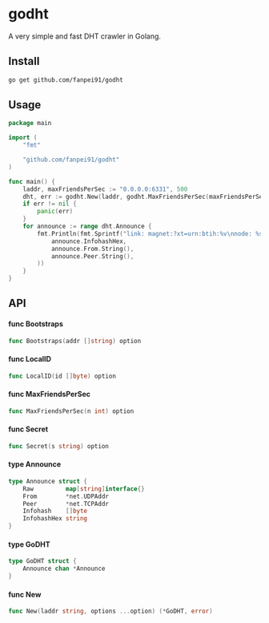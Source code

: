 # godht

A very simple and fast DHT crawler in Golang.

## Install
```bash
go get github.com/fanpei91/godht
```

## Usage
```go
package main

import (
	"fmt"

	"github.com/fanpei91/godht"
)

func main() {
	laddr, maxFriendsPerSec := "0.0.0.0:6331", 500
	dht, err := godht.New(laddr, godht.MaxFriendsPerSec(maxFriendsPerSec))
	if err != nil {
		panic(err)
	}
	for announce := range dht.Announce {
		fmt.Println(fmt.Sprintf("link: magnet:?xt=urn:btih:%v\nnode: %s\npeer: %s\n",
			announce.InfohashHex,
			announce.From.String(),
			announce.Peer.String(),
		))
	}
}
```
## API

#### func  Bootstraps

```go
func Bootstraps(addr []string) option
```

#### func  LocalID

```go
func LocalID(id []byte) option
```

#### func  MaxFriendsPerSec

```go
func MaxFriendsPerSec(n int) option
```

#### func  Secret

```go
func Secret(s string) option
```

#### type Announce

```go
type Announce struct {
	Raw         map[string]interface{}
	From        *net.UDPAddr
	Peer        *net.TCPAddr
	Infohash    []byte
	InfohashHex string
}
```


#### type GoDHT

```go
type GoDHT struct {
	Announce chan *Announce
}
```


#### func  New

```go
func New(laddr string, options ...option) (*GoDHT, error)
```
